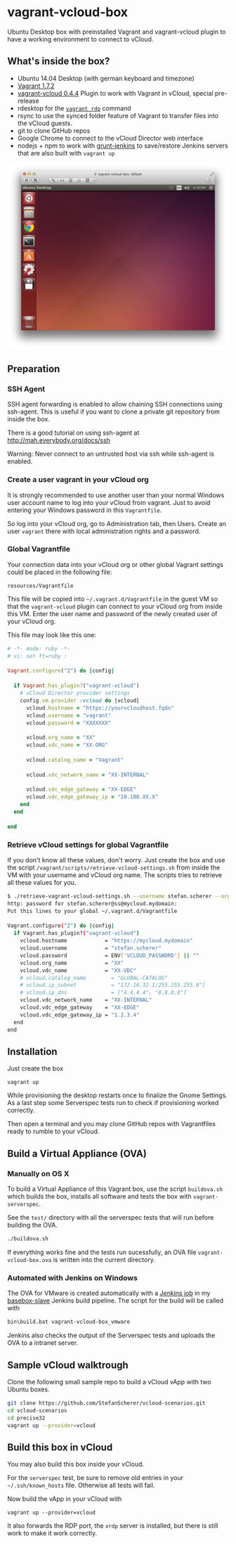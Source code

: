 vagrant-vcloud-box
==================

Ubuntu Desktop box with preinstalled Vagrant and vagrant-vcloud plugin
to have a working environment to connect to vCloud.

## What's inside the box?

* Ubuntu 14.04 Desktop (with german keyboard and timezone)
* [Vagrant 1.7.2](http://vagrantup.com)
* [vagrant-vcloud 0.4.4](https://github.com/StefanScherer/vagrant-vcloud) Plugin to work with Vagrant in vCloud, special pre-release
* rdesktop for the [`vagrant rdp`](https://docs.vagrantup.com/v2/cli/rdp.html) command
* rsync to use the synced folder feature of Vagrant to transfer files into the vCloud guests.
* git to clone GitHub repos
* Google Chrome to connect to the vCloud Director web interface
* nodejs + npm to work with [grunt-jenkins](http://documentup.com/sghill/grunt-jenkins) to save/restore Jenkins servers that are also built with `vagrant up`

![Screenshot of vagrant-vcloud-box](pics/screenshot.png)

## Preparation

### SSH Agent

SSH agent forwarding is enabled to allow chaining SSH connections using ssh-agent. This is useful if you want to clone a private git repository from inside the box.

There is a good tutorial on using ssh-agent at http://mah.everybody.org/docs/ssh

Warning: Never connect to an untrusted host via ssh while ssh-agent is enabled.

### Create a user vagrant in your vCloud org

It is strongly recommended to use another user than your normal Windows user account name to log into your vCloud from vagrant. Just to avoid entering your Windows password in this `Vagrantfile`.

So log into your vCloud org, go to Administration tab, then Users. Create an user `vagrant` there with local administration rights and a password.

### Global Vagrantfile

Your connection data into your vCloud org or other global Vagrant
settings could be placed in the following file:

```
resources/Vagrantfile
```

This file will be copied into `~/.vagrant.d/Vagrantfile` in the guest VM so that the `vagrant-vcloud` plugin can connect to your vCloud org from inside this VM.
Enter the user name and password of the newly created user of your vCloud org.

This file may look like this one:

```ruby
# -*- mode: ruby -*-
# vi: set ft=ruby :

Vagrant.configure("2") do |config|

  if Vagrant.has_plugin?("vagrant-vcloud")
    # vCloud Director provider settings
    config.vm.provider :vcloud do |vcloud|
      vcloud.hostname = "https://yourvcloudhost.fqdn"
      vcloud.username = "vagrant"
      vcloud.password = "XXXXXXX"

      vcloud.org_name = "XX"
      vcloud.vdc_name = "XX-ORG"

      vcloud.catalog_name = "Vagrant"

      vcloud.vdc_network_name = "XX-INTERNAL"

      vcloud.vdc_edge_gateway = "XX-EDGE"
      vcloud.vdc_edge_gateway_ip = "10.100.XX.X"
    end
  end

end
```

### Retrieve vCloud settings for global Vagrantfile

If you don't know all these values, don't worry. Just create the box and use the script `/vagrant/scripts/retrieve-vcloud-settings.sh` from inside the VM with your username and vCloud org name. The scripts tries to retrieve all these values for you.

```bash
$ ./retrieve-vagrant-vcloud-settings.sh --username stefan.scherer --orgname ss --hostname mycloud.mydomain
http: password for stefan.scherer@ss@mycloud.mydomain:
Put this lines to your global ~/.vagrant.d/Vagrantfile

Vagrant.configure("2") do |config|
  if Vagrant.has_plugin?("vagrant-vcloud")
    vcloud.hostname            = "https://mycloud.mydomain"
    vcloud.username            = "stefan.scherer"
    vcloud.password            = ENV['VCLOUD_PASSWORD'] || ""
    vcloud.org_name            = "XX"
    vcloud.vdc_name            = "XX-VDC"
    # vcloud.catalog_name        = "GLOBAL-CATALOG"
    # vcloud.ip_subnet           = "172.16.32.1/255.255.255.0"]
    # vcloud.ip_dns              = ["4.4.4.4", "8.8.8.8"]
    vcloud.vdc_network_name    = "XX-INTERNAL"
    vcloud.vdc_edge_gateway    = "XX-EDGE"
    vcloud.vdc_edge_gateway_ip = "1.2.3.4"
  end
end
```

## Installation

Just create the box

```
vagrant up
```

While provisioning the desktop restarts once to finalize the Gnome Settings. As a last step some Serverspec tests run to check if provisioning worked correctly.

Then open a terminal and you may clone GitHub repos with Vagrantfiles ready to
rumble to your vCloud.

## Build a Virtual Appliance (OVA)

### Manually on OS X

To build a Virtual Appliance of this Vagrant box, use the script `buildova.sh` which builds the box, installs all software and tests the box with `vagrant-serverspec`.

See the `test/` directory with all the serverspec tests that will run before building the OVA.

```bash
./buildova.sh
```

If everything works fine and the tests run sucessfully, an OVA file `vagrant-vcloud-box.ova` is written into the current directory.

### Automated with Jenkins on Windows

The OVA for VMware is created automatically with a [Jenkins job](https://raw.githubusercontent.com/StefanScherer/basebox-slave/master/jenkins-configuration/vagrant-vcloud-box_vmware/config.xml) in my [basebox-slave](https://github.com/StefanScherer/basebox-slave) Jenkins build pipeline. The script for the build will be called with

```bash
bin\build.bat vagrant-vcloud-box_vmware
```

Jenkins also checks the output of the Serverspec tests and uploads the OVA to a intranet server.

## Sample vCloud walktrough

Clone the following small sample repo to build a vCloud vApp with two Ubuntu boxes.

```bash
git clone https://github.com/StefanScherer/vcloud-scenarios.git
cd vcloud-scenarios
cd precise32
vagrant up --provider=vcloud
```

## Build this box in vCloud

You may also build this box inside your vCloud.

For the `serverspec` test, be sure to remove old entries in your `~/.ssh/known_hosts` file. Otherwise all tests will fail.

Now build the vApp in your vCloud with

```
vagrant up --provider=vcloud
```

It also forwards the RDP port, the `xrdp` server is installed, but there is still work to make it work correctly.
